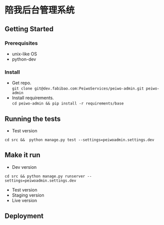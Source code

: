 # 陪我后台管理系统

## Getting Started

### Prerequisites
+ unix-like OS
+ python-dev  
### Install
+ Get repo.  
```git clone git@dev.fabibao.com:PeiwoServices/peiwo-admin.git peiwo-admin```
+ Install requirements.  
 ```cd peiwo-admin && pip install -r requirements/base```

## Running the tests
+ Test version
```peiwo-admin
cd src &&  python manage.py test --settings=peiwoadmin.settings.dev 

```

## Make it run
+ Dev version  
```peiwo-admin
cd src && python manage.py runserver --settings=peiwoadmin.settings.dev 
```
+ Test version
+ Staging version
+ Live version


## Deployment